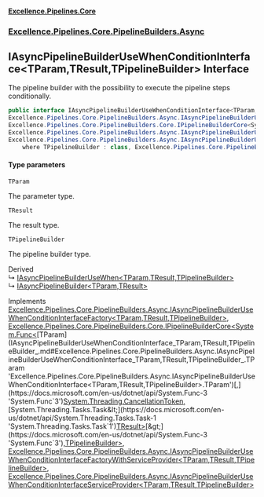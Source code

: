 #### [Excellence.Pipelines.Core](Excellence.Pipelines.md 'Excellence.Pipelines')
### [Excellence.Pipelines.Core.PipelineBuilders.Async](Excellence.Pipelines.md#Excellence.Pipelines.Core.PipelineBuilders.Async 'Excellence.Pipelines.Core.PipelineBuilders.Async')

## IAsyncPipelineBuilderUseWhenConditionInterface<TParam,TResult,TPipelineBuilder> Interface

The pipeline builder with the possibility to execute the pipeline steps conditionally.

```csharp
public interface IAsyncPipelineBuilderUseWhenConditionInterface<TParam,TResult,TPipelineBuilder> :
Excellence.Pipelines.Core.PipelineBuilders.Async.IAsyncPipelineBuilderUseWhenConditionInterfaceFactory<TParam, TResult, TPipelineBuilder>,
Excellence.Pipelines.Core.PipelineBuilders.Core.IPipelineBuilderCore<System.Func<TParam, System.Threading.CancellationToken, System.Threading.Tasks.Task<TResult>>, TPipelineBuilder>,
Excellence.Pipelines.Core.PipelineBuilders.Async.IAsyncPipelineBuilderUseWhenConditionInterfaceFactoryWithServiceProvider<TParam, TResult, TPipelineBuilder>,
Excellence.Pipelines.Core.PipelineBuilders.Async.IAsyncPipelineBuilderUseWhenConditionInterfaceServiceProvider<TParam, TResult, TPipelineBuilder>
    where TPipelineBuilder : class, Excellence.Pipelines.Core.PipelineBuilders.Async.IAsyncPipelineBuilderUseWhenConditionInterface<TParam, TResult, TPipelineBuilder>
```
#### Type parameters

<a name='Excellence.Pipelines.Core.PipelineBuilders.Async.IAsyncPipelineBuilderUseWhenConditionInterface_TParam,TResult,TPipelineBuilder_.TParam'></a>

`TParam`

The parameter type.

<a name='Excellence.Pipelines.Core.PipelineBuilders.Async.IAsyncPipelineBuilderUseWhenConditionInterface_TParam,TResult,TPipelineBuilder_.TResult'></a>

`TResult`

The result type.

<a name='Excellence.Pipelines.Core.PipelineBuilders.Async.IAsyncPipelineBuilderUseWhenConditionInterface_TParam,TResult,TPipelineBuilder_.TPipelineBuilder'></a>

`TPipelineBuilder`

The pipeline builder type.

Derived  
&#8627; [IAsyncPipelineBuilderUseWhen&lt;TParam,TResult,TPipelineBuilder&gt;](IAsyncPipelineBuilderUseWhen_TParam,TResult,TPipelineBuilder_.md 'Excellence.Pipelines.Core.PipelineBuilders.Async.IAsyncPipelineBuilderUseWhen<TParam,TResult,TPipelineBuilder>')  
&#8627; [IAsyncPipelineBuilder&lt;TParam,TResult&gt;](IAsyncPipelineBuilder_TParam,TResult_.md 'Excellence.Pipelines.Core.PipelineBuilders.IAsyncPipelineBuilder<TParam,TResult>')

Implements [Excellence.Pipelines.Core.PipelineBuilders.Async.IAsyncPipelineBuilderUseWhenConditionInterfaceFactory&lt;](IAsyncPipelineBuilderUseWhenConditionInterfaceFactory_TParam,TResult,TPipelineBuilder_.md 'Excellence.Pipelines.Core.PipelineBuilders.Async.IAsyncPipelineBuilderUseWhenConditionInterfaceFactory<TParam,TResult,TPipelineBuilder>')[TParam](IAsyncPipelineBuilderUseWhenConditionInterface_TParam,TResult,TPipelineBuilder_.md#Excellence.Pipelines.Core.PipelineBuilders.Async.IAsyncPipelineBuilderUseWhenConditionInterface_TParam,TResult,TPipelineBuilder_.TParam 'Excellence.Pipelines.Core.PipelineBuilders.Async.IAsyncPipelineBuilderUseWhenConditionInterface<TParam,TResult,TPipelineBuilder>.TParam')[,](IAsyncPipelineBuilderUseWhenConditionInterfaceFactory_TParam,TResult,TPipelineBuilder_.md 'Excellence.Pipelines.Core.PipelineBuilders.Async.IAsyncPipelineBuilderUseWhenConditionInterfaceFactory<TParam,TResult,TPipelineBuilder>')[TResult](IAsyncPipelineBuilderUseWhenConditionInterface_TParam,TResult,TPipelineBuilder_.md#Excellence.Pipelines.Core.PipelineBuilders.Async.IAsyncPipelineBuilderUseWhenConditionInterface_TParam,TResult,TPipelineBuilder_.TResult 'Excellence.Pipelines.Core.PipelineBuilders.Async.IAsyncPipelineBuilderUseWhenConditionInterface<TParam,TResult,TPipelineBuilder>.TResult')[,](IAsyncPipelineBuilderUseWhenConditionInterfaceFactory_TParam,TResult,TPipelineBuilder_.md 'Excellence.Pipelines.Core.PipelineBuilders.Async.IAsyncPipelineBuilderUseWhenConditionInterfaceFactory<TParam,TResult,TPipelineBuilder>')[TPipelineBuilder](IAsyncPipelineBuilderUseWhenConditionInterface_TParam,TResult,TPipelineBuilder_.md#Excellence.Pipelines.Core.PipelineBuilders.Async.IAsyncPipelineBuilderUseWhenConditionInterface_TParam,TResult,TPipelineBuilder_.TPipelineBuilder 'Excellence.Pipelines.Core.PipelineBuilders.Async.IAsyncPipelineBuilderUseWhenConditionInterface<TParam,TResult,TPipelineBuilder>.TPipelineBuilder')[&gt;](IAsyncPipelineBuilderUseWhenConditionInterfaceFactory_TParam,TResult,TPipelineBuilder_.md 'Excellence.Pipelines.Core.PipelineBuilders.Async.IAsyncPipelineBuilderUseWhenConditionInterfaceFactory<TParam,TResult,TPipelineBuilder>'), [Excellence.Pipelines.Core.PipelineBuilders.Core.IPipelineBuilderCore&lt;](IPipelineBuilderCore_TPipelineDelegate,TPipelineBuilder_.md 'Excellence.Pipelines.Core.PipelineBuilders.Core.IPipelineBuilderCore<TPipelineDelegate,TPipelineBuilder>')[System.Func&lt;](https://docs.microsoft.com/en-us/dotnet/api/System.Func-3 'System.Func`3')[TParam](IAsyncPipelineBuilderUseWhenConditionInterface_TParam,TResult,TPipelineBuilder_.md#Excellence.Pipelines.Core.PipelineBuilders.Async.IAsyncPipelineBuilderUseWhenConditionInterface_TParam,TResult,TPipelineBuilder_.TParam 'Excellence.Pipelines.Core.PipelineBuilders.Async.IAsyncPipelineBuilderUseWhenConditionInterface<TParam,TResult,TPipelineBuilder>.TParam')[,](https://docs.microsoft.com/en-us/dotnet/api/System.Func-3 'System.Func`3')[System.Threading.CancellationToken](https://docs.microsoft.com/en-us/dotnet/api/System.Threading.CancellationToken 'System.Threading.CancellationToken')[,](https://docs.microsoft.com/en-us/dotnet/api/System.Func-3 'System.Func`3')[System.Threading.Tasks.Task&lt;](https://docs.microsoft.com/en-us/dotnet/api/System.Threading.Tasks.Task-1 'System.Threading.Tasks.Task`1')[TResult](IAsyncPipelineBuilderUseWhenConditionInterface_TParam,TResult,TPipelineBuilder_.md#Excellence.Pipelines.Core.PipelineBuilders.Async.IAsyncPipelineBuilderUseWhenConditionInterface_TParam,TResult,TPipelineBuilder_.TResult 'Excellence.Pipelines.Core.PipelineBuilders.Async.IAsyncPipelineBuilderUseWhenConditionInterface<TParam,TResult,TPipelineBuilder>.TResult')[&gt;](https://docs.microsoft.com/en-us/dotnet/api/System.Threading.Tasks.Task-1 'System.Threading.Tasks.Task`1')[&gt;](https://docs.microsoft.com/en-us/dotnet/api/System.Func-3 'System.Func`3')[,](IPipelineBuilderCore_TPipelineDelegate,TPipelineBuilder_.md 'Excellence.Pipelines.Core.PipelineBuilders.Core.IPipelineBuilderCore<TPipelineDelegate,TPipelineBuilder>')[TPipelineBuilder](IAsyncPipelineBuilderUseWhenConditionInterface_TParam,TResult,TPipelineBuilder_.md#Excellence.Pipelines.Core.PipelineBuilders.Async.IAsyncPipelineBuilderUseWhenConditionInterface_TParam,TResult,TPipelineBuilder_.TPipelineBuilder 'Excellence.Pipelines.Core.PipelineBuilders.Async.IAsyncPipelineBuilderUseWhenConditionInterface<TParam,TResult,TPipelineBuilder>.TPipelineBuilder')[&gt;](IPipelineBuilderCore_TPipelineDelegate,TPipelineBuilder_.md 'Excellence.Pipelines.Core.PipelineBuilders.Core.IPipelineBuilderCore<TPipelineDelegate,TPipelineBuilder>'), [Excellence.Pipelines.Core.PipelineBuilders.Async.IAsyncPipelineBuilderUseWhenConditionInterfaceFactoryWithServiceProvider&lt;](IAsyncPipelineBuilderUseWhenConditionInterfaceFactoryWithServiceProvider_TParam,TResult,TPipelineBuilder_.md 'Excellence.Pipelines.Core.PipelineBuilders.Async.IAsyncPipelineBuilderUseWhenConditionInterfaceFactoryWithServiceProvider<TParam,TResult,TPipelineBuilder>')[TParam](IAsyncPipelineBuilderUseWhenConditionInterface_TParam,TResult,TPipelineBuilder_.md#Excellence.Pipelines.Core.PipelineBuilders.Async.IAsyncPipelineBuilderUseWhenConditionInterface_TParam,TResult,TPipelineBuilder_.TParam 'Excellence.Pipelines.Core.PipelineBuilders.Async.IAsyncPipelineBuilderUseWhenConditionInterface<TParam,TResult,TPipelineBuilder>.TParam')[,](IAsyncPipelineBuilderUseWhenConditionInterfaceFactoryWithServiceProvider_TParam,TResult,TPipelineBuilder_.md 'Excellence.Pipelines.Core.PipelineBuilders.Async.IAsyncPipelineBuilderUseWhenConditionInterfaceFactoryWithServiceProvider<TParam,TResult,TPipelineBuilder>')[TResult](IAsyncPipelineBuilderUseWhenConditionInterface_TParam,TResult,TPipelineBuilder_.md#Excellence.Pipelines.Core.PipelineBuilders.Async.IAsyncPipelineBuilderUseWhenConditionInterface_TParam,TResult,TPipelineBuilder_.TResult 'Excellence.Pipelines.Core.PipelineBuilders.Async.IAsyncPipelineBuilderUseWhenConditionInterface<TParam,TResult,TPipelineBuilder>.TResult')[,](IAsyncPipelineBuilderUseWhenConditionInterfaceFactoryWithServiceProvider_TParam,TResult,TPipelineBuilder_.md 'Excellence.Pipelines.Core.PipelineBuilders.Async.IAsyncPipelineBuilderUseWhenConditionInterfaceFactoryWithServiceProvider<TParam,TResult,TPipelineBuilder>')[TPipelineBuilder](IAsyncPipelineBuilderUseWhenConditionInterface_TParam,TResult,TPipelineBuilder_.md#Excellence.Pipelines.Core.PipelineBuilders.Async.IAsyncPipelineBuilderUseWhenConditionInterface_TParam,TResult,TPipelineBuilder_.TPipelineBuilder 'Excellence.Pipelines.Core.PipelineBuilders.Async.IAsyncPipelineBuilderUseWhenConditionInterface<TParam,TResult,TPipelineBuilder>.TPipelineBuilder')[&gt;](IAsyncPipelineBuilderUseWhenConditionInterfaceFactoryWithServiceProvider_TParam,TResult,TPipelineBuilder_.md 'Excellence.Pipelines.Core.PipelineBuilders.Async.IAsyncPipelineBuilderUseWhenConditionInterfaceFactoryWithServiceProvider<TParam,TResult,TPipelineBuilder>'), [Excellence.Pipelines.Core.PipelineBuilders.Async.IAsyncPipelineBuilderUseWhenConditionInterfaceServiceProvider&lt;](IAsyncPipelineBuilderUseWhenConditionInterfaceServiceProvider_TParam,TResult,TPipelineBuilder_.md 'Excellence.Pipelines.Core.PipelineBuilders.Async.IAsyncPipelineBuilderUseWhenConditionInterfaceServiceProvider<TParam,TResult,TPipelineBuilder>')[TParam](IAsyncPipelineBuilderUseWhenConditionInterface_TParam,TResult,TPipelineBuilder_.md#Excellence.Pipelines.Core.PipelineBuilders.Async.IAsyncPipelineBuilderUseWhenConditionInterface_TParam,TResult,TPipelineBuilder_.TParam 'Excellence.Pipelines.Core.PipelineBuilders.Async.IAsyncPipelineBuilderUseWhenConditionInterface<TParam,TResult,TPipelineBuilder>.TParam')[,](IAsyncPipelineBuilderUseWhenConditionInterfaceServiceProvider_TParam,TResult,TPipelineBuilder_.md 'Excellence.Pipelines.Core.PipelineBuilders.Async.IAsyncPipelineBuilderUseWhenConditionInterfaceServiceProvider<TParam,TResult,TPipelineBuilder>')[TResult](IAsyncPipelineBuilderUseWhenConditionInterface_TParam,TResult,TPipelineBuilder_.md#Excellence.Pipelines.Core.PipelineBuilders.Async.IAsyncPipelineBuilderUseWhenConditionInterface_TParam,TResult,TPipelineBuilder_.TResult 'Excellence.Pipelines.Core.PipelineBuilders.Async.IAsyncPipelineBuilderUseWhenConditionInterface<TParam,TResult,TPipelineBuilder>.TResult')[,](IAsyncPipelineBuilderUseWhenConditionInterfaceServiceProvider_TParam,TResult,TPipelineBuilder_.md 'Excellence.Pipelines.Core.PipelineBuilders.Async.IAsyncPipelineBuilderUseWhenConditionInterfaceServiceProvider<TParam,TResult,TPipelineBuilder>')[TPipelineBuilder](IAsyncPipelineBuilderUseWhenConditionInterface_TParam,TResult,TPipelineBuilder_.md#Excellence.Pipelines.Core.PipelineBuilders.Async.IAsyncPipelineBuilderUseWhenConditionInterface_TParam,TResult,TPipelineBuilder_.TPipelineBuilder 'Excellence.Pipelines.Core.PipelineBuilders.Async.IAsyncPipelineBuilderUseWhenConditionInterface<TParam,TResult,TPipelineBuilder>.TPipelineBuilder')[&gt;](IAsyncPipelineBuilderUseWhenConditionInterfaceServiceProvider_TParam,TResult,TPipelineBuilder_.md 'Excellence.Pipelines.Core.PipelineBuilders.Async.IAsyncPipelineBuilderUseWhenConditionInterfaceServiceProvider<TParam,TResult,TPipelineBuilder>')
